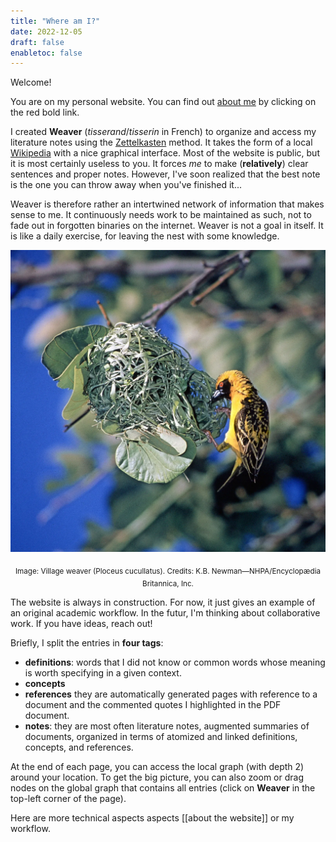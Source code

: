 ```yaml
---
title: "Where am I?"
date: 2022-12-05
draft: false
enabletoc: false
---
```


Welcome!

You are on my personal website. You can find out [about me](Anton%20Robert.md) by clicking on the red bold link.

I created **Weaver** (*tisserand*/*tisserin* in French) to organize and access my literature notes using the [Zettelkasten](https://en.wikipedia.org/wiki/Zettelkasten) method. 
It takes the form of a local [Wikipedia](https://en.wikipedia.org/wiki/Main_Page) with a nice graphical interface. 
Most of the website is public, but it is most certainly useless to you.
It forces *me* to make (**relatively**) clear sentences and proper notes.
However, I've soon realized that the best note is the one you can throw away when you've finished it...

Weaver is therefore rather an intertwined network of information that makes sense to me. 
It continuously needs work to be maintained as such, not to fade out in forgotten binaries on the internet.
Weaver is not a goal in itself. It is like a daily exercise, for leaving the nest with some knowledge.

![](images/weaver.png)
<p style="text-align: center;"> <sub> Image: Village weaver (Ploceus cucullatus). Credits: K.B. Newman—NHPA/Encyclopædia Britannica, Inc. </sub></p>

The website is always in construction. 
For now, it just gives an example of an original academic workflow.
In the futur, I'm thinking about collaborative work. If you have ideas, reach out! 

Briefly, I split the entries in **four tags**:
- **definitions**: words that I did not know or common words whose meaning is worth specifying in a given context. 
- **concepts**
- **references** they are automatically generated pages with reference to a document and the commented quotes I highlighted in the PDF document. 
- **notes**: they are most often literature notes, augmented summaries of documents, organized in terms of atomized and linked definitions, concepts, and references. 

At the end of each page, you can access the local graph (with depth 2) around your location.
To get the big picture, you can also zoom or drag nodes on the global graph that contains all entries (click on **Weaver** in the top-left corner of the page). 

Here are more technical aspects aspects [[about the website]] or my workflow. 